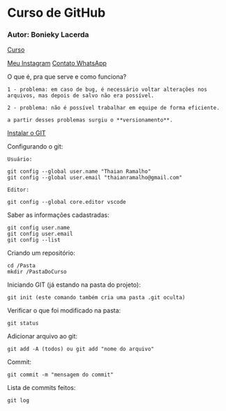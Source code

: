 # Curso de GitHub
### Autor: Bonieky Lacerda

[Curso](https://www.youtube.com/watch?v=OuOb1_qADBQ)

[Meu Instagram](instagram.com/thaianramalho)
[Contato WhatsApp](wa.me/5532936180248)

O que é, pra que serve e como funciona?

    1 - problema: em caso de bug, é necessário voltar alterações nos arquivos, mas depois de salvo não era possível.

    2 - problema: não é possível trabalhar em equipe de forma eficiente.

    a partir desses problemas surgiu o **versionamento**.


[Instalar o GIT](git-scm.com)


Configurando o git:

    Usuário:

    git config --global user.name "Thaian Ramalho"
    git config --global user.email "thaianramalho@gmail.com"

    Editor:

    git config --global core.editor vscode

Saber as informações cadastradas:

    git config user.name
    git config user.email
    git config --list


Criando um repositório:

    cd /Pasta
    mkdir /PastaDoCurso

Iniciando GIT (já estando na pasta do projeto):

    git init (este comando também cria uma pasta .git oculta)

Verificar o que foi modificado na pasta:

    git status

Adicionar arquivo ao git:

    git add -A (todos) ou git add "nome do arquivo"

Commit:

    git commit -m "mensagem do commit"

Lista de commits feitos:

    git log

